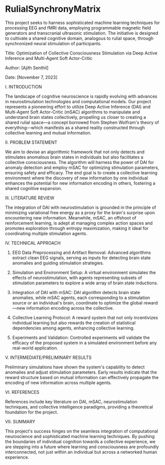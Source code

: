 # RulialSynchronyMatrix
This project seeks to harness sophisticated machine learning techniques for processing EEG and fMRI data, employing programmable magnetic field generators and transcranial ultrasonic stimulation. The initiative is designed to cultivate a shared cognitive domain, analogous to rulial space, through synchronized neural stimulation of participants.

Title:
Optimization of Collective Consciousness Stimulation via Deep Active Inference and Multi-Agent Soft Actor-Critic

Author:
[Ajith Senthil]

Date:
[November 7, 2023]

I. INTRODUCTION

The landscape of cognitive neuroscience is rapidly evolving with advances in neurostimulation technologies and computational models. Our project represents a pioneering effort to utilize Deep Active Inference (DAI) and Multi-Agent Soft Actor-Critic (mSAC) algorithms to manipulate and understand brain states collectively, propelling us closer to creating a shared rulial space—a concept borrowed from Stephen Wolfram's theory of everything—which manifests as a shared reality constructed through collective learning and mutual information.

II. PROBLEM STATEMENT

We aim to devise an algorithmic framework that not only detects and stimulates anomalous brain states in individuals but also facilitates a collective consciousness. The algorithm will harness the power of DAI for anomaly detection and employ mSAC for optimizing stimulation parameters, ensuring safety and efficacy. The end goal is to create a collective learning environment where the discovery of new information by one individual enhances the potential for new information encoding in others, fostering a shared cognitive expansion.

III. LITERATURE REVIEW

The integration of DAI with neurostimulation is grounded in the principle of minimizing variational free energy as a proxy for the brain's surprise upon encountering new information. Meanwhile, mSAC, an offshoot of reinforcement learning, is adept at managing complex action spaces and promotes exploration through entropy maximization, making it ideal for coordinating multiple stimulation agents.

IV. TECHNICAL APPROACH

1. EEG Data Preprocessing and Artifact Removal:
Advanced algorithms extract clean EEG signals, serving as inputs for detecting brain state anomalies and guiding stimulation strategies.

2. Simulation and Environment Setup:
A virtual environment simulates the effects of neurostimulation, with agents representing subsets of stimulation parameters to explore a wide array of brain state inductions.

3. Integration of DAI with mSAC:
DAI algorithm detects brain state anomalies, while mSAC agents, each corresponding to a stimulation source or an individual's brain, coordinate to optimize the global reward—new information encoding across the collective.

4. Collective Learning Protocol:
A reward system that not only incentivizes individual learning but also rewards the creation of statistical dependencies among agents, enhancing collective learning.

5. Experiments and Validation:
Controlled experiments will validate the efficacy of the proposed system in a simulated environment before any real-world application.

V. INTERMEDIATE/PRELIMINARY RESULTS

Preliminary simulations have shown the system's capability to detect anomalies and adjust stimulation parameters. Early results indicate that the reward structure based on mutual information can effectively propagate the encoding of new information across multiple agents.

VI. REFERENCES

References include key literature on DAI, mSAC, neurostimulation techniques, and collective intelligence paradigms, providing a theoretical foundation for the project.

VII. SUMMARY

This project's success hinges on the seamless integration of computational neuroscience and sophisticated machine learning techniques. By pushing the boundaries of individual cognition towards a collective experience, we are stepping into a future where learning and consciousness are profoundly interconnected, not just within an individual but across a networked human experience.
